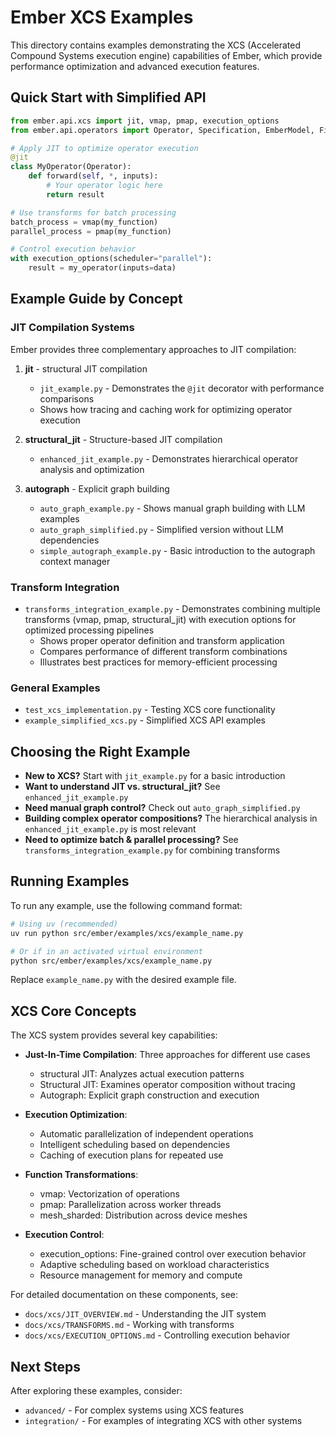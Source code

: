 # Ember XCS Examples

This directory contains examples demonstrating the XCS (Accelerated Compound Systems execution engine) capabilities of Ember, which provide performance optimization and advanced execution features.

## Quick Start with Simplified API

```python
from ember.api.xcs import jit, vmap, pmap, execution_options
from ember.api.operators import Operator, Specification, EmberModel, Field

# Apply JIT to optimize operator execution
@jit
class MyOperator(Operator):
    def forward(self, *, inputs):
        # Your operator logic here
        return result

# Use transforms for batch processing
batch_process = vmap(my_function)
parallel_process = pmap(my_function)

# Control execution behavior
with execution_options(scheduler="parallel"):
    result = my_operator(inputs=data)
```

## Example Guide by Concept

### JIT Compilation Systems

Ember provides three complementary approaches to JIT compilation:

1. **jit** - structural JIT compilation
   - `jit_example.py` - Demonstrates the `@jit` decorator with performance comparisons
   - Shows how tracing and caching work for optimizing operator execution

2. **structural_jit** - Structure-based JIT compilation
   - `enhanced_jit_example.py` - Demonstrates hierarchical operator analysis and optimization

3. **autograph** - Explicit graph building
   - `auto_graph_example.py` - Shows manual graph building with LLM examples
   - `auto_graph_simplified.py` - Simplified version without LLM dependencies
   - `simple_autograph_example.py` - Basic introduction to the autograph context manager

### Transform Integration

- `transforms_integration_example.py` - Demonstrates combining multiple transforms (vmap, pmap, structural_jit) with execution options for optimized processing pipelines
  - Shows proper operator definition and transform application
  - Compares performance of different transform combinations
  - Illustrates best practices for memory-efficient processing

### General Examples

- `test_xcs_implementation.py` - Testing XCS core functionality
- `example_simplified_xcs.py` - Simplified XCS API examples

## Choosing the Right Example

- **New to XCS?** Start with `jit_example.py` for a basic introduction
- **Want to understand JIT vs. structural_jit?** See `enhanced_jit_example.py`
- **Need manual graph control?** Check out `auto_graph_simplified.py`
- **Building complex operator compositions?** The hierarchical analysis in `enhanced_jit_example.py` is most relevant
- **Need to optimize batch & parallel processing?** See `transforms_integration_example.py` for combining transforms

## Running Examples

To run any example, use the following command format:

```bash
# Using uv (recommended)
uv run python src/ember/examples/xcs/example_name.py

# Or if in an activated virtual environment
python src/ember/examples/xcs/example_name.py
```

Replace `example_name.py` with the desired example file.

## XCS Core Concepts

The XCS system provides several key capabilities:

- **Just-In-Time Compilation**: Three approaches for different use cases
  - structural JIT: Analyzes actual execution patterns
  - Structural JIT: Examines operator composition without tracing
  - Autograph: Explicit graph construction and execution

- **Execution Optimization**:
  - Automatic parallelization of independent operations
  - Intelligent scheduling based on dependencies
  - Caching of execution plans for repeated use

- **Function Transformations**:
  - vmap: Vectorization of operations
  - pmap: Parallelization across worker threads
  - mesh_sharded: Distribution across device meshes

- **Execution Control**:
  - execution_options: Fine-grained control over execution behavior
  - Adaptive scheduling based on workload characteristics
  - Resource management for memory and compute

For detailed documentation on these components, see:
- `docs/xcs/JIT_OVERVIEW.md` - Understanding the JIT system
- `docs/xcs/TRANSFORMS.md` - Working with transforms
- `docs/xcs/EXECUTION_OPTIONS.md` - Controlling execution behavior

## Next Steps

After exploring these examples, consider:

- `advanced/` - For complex systems using XCS features
- `integration/` - For examples of integrating XCS with other systems
